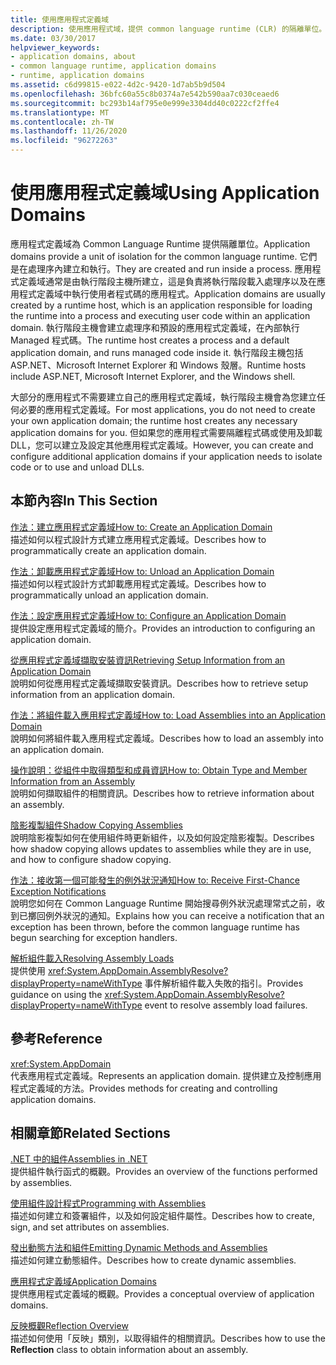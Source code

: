 ```yaml
---
title: 使用應用程式定義域
description: 使用應用程式域，提供 common language runtime (CLR) 的隔離單位。 應用程式域會在進程內建立和執行。
ms.date: 03/30/2017
helpviewer_keywords:
- application domains, about
- common language runtime, application domains
- runtime, application domains
ms.assetid: c6d99815-e022-4d2c-9420-1d7ab5b9d504
ms.openlocfilehash: 36bfc60a55c8b0374a7e542b590aa7c030ceaed6
ms.sourcegitcommit: bc293b14af795e0e999e3304dd40c0222cf2ffe4
ms.translationtype: MT
ms.contentlocale: zh-TW
ms.lasthandoff: 11/26/2020
ms.locfileid: "96272263"
---
```

# <a name="using-application-domains"></a><span data-ttu-id="d37bb-104">使用應用程式定義域</span><span class="sxs-lookup"><span data-stu-id="d37bb-104">Using Application Domains</span></span>

<span data-ttu-id="d37bb-105">應用程式定義域為 Common Language Runtime 提供隔離單位。</span><span class="sxs-lookup"><span data-stu-id="d37bb-105">Application domains provide a unit of isolation for the common language runtime.</span></span> <span data-ttu-id="d37bb-106">它們是在處理序內建立和執行。</span><span class="sxs-lookup"><span data-stu-id="d37bb-106">They are created and run inside a process.</span></span> <span data-ttu-id="d37bb-107">應用程式定義域通常是由執行階段主機所建立，這是負責將執行階段載入處理序以及在應用程式定義域中執行使用者程式碼的應用程式。</span><span class="sxs-lookup"><span data-stu-id="d37bb-107">Application domains are usually created by a runtime host, which is an application responsible for loading the runtime into a process and executing user code within an application domain.</span></span> <span data-ttu-id="d37bb-108">執行階段主機會建立處理序和預設的應用程式定義域，在內部執行 Managed 程式碼。</span><span class="sxs-lookup"><span data-stu-id="d37bb-108">The runtime host creates a process and a default application domain, and runs managed code inside it.</span></span> <span data-ttu-id="d37bb-109">執行階段主機包括 ASP.NET、Microsoft Internet Explorer 和 Windows 殼層。</span><span class="sxs-lookup"><span data-stu-id="d37bb-109">Runtime hosts include ASP.NET, Microsoft Internet Explorer, and the Windows shell.</span></span>  
  
<span data-ttu-id="d37bb-110">大部分的應用程式不需要建立自己的應用程式定義域，執行階段主機會為您建立任何必要的應用程式定義域。</span><span class="sxs-lookup"><span data-stu-id="d37bb-110">For most applications, you do not need to create your own application domain; the runtime host creates any necessary application domains for you.</span></span> <span data-ttu-id="d37bb-111">但如果您的應用程式需要隔離程式碼或使用及卸載 DLL，您可以建立及設定其他應用程式定義域。</span><span class="sxs-lookup"><span data-stu-id="d37bb-111">However, you can create and configure additional application domains if your application needs to isolate code or to use and unload DLLs.</span></span>  
  
## <a name="in-this-section"></a><span data-ttu-id="d37bb-112">本節內容</span><span class="sxs-lookup"><span data-stu-id="d37bb-112">In This Section</span></span>  

[<span data-ttu-id="d37bb-113">作法：建立應用程式定義域</span><span class="sxs-lookup"><span data-stu-id="d37bb-113">How to: Create an Application Domain</span></span>](how-to-create-an-application-domain.md)  
<span data-ttu-id="d37bb-114">描述如何以程式設計方式建立應用程式定義域。</span><span class="sxs-lookup"><span data-stu-id="d37bb-114">Describes how to programmatically create an application domain.</span></span>  
  
[<span data-ttu-id="d37bb-115">作法：卸載應用程式定義域</span><span class="sxs-lookup"><span data-stu-id="d37bb-115">How to: Unload an Application Domain</span></span>](how-to-unload-an-application-domain.md)  
<span data-ttu-id="d37bb-116">描述如何以程式設計方式卸載應用程式定義域。</span><span class="sxs-lookup"><span data-stu-id="d37bb-116">Describes how to programmatically unload an application domain.</span></span>  
  
[<span data-ttu-id="d37bb-117">作法：設定應用程式定義域</span><span class="sxs-lookup"><span data-stu-id="d37bb-117">How to: Configure an Application Domain</span></span>](how-to-configure-an-application-domain.md)  
<span data-ttu-id="d37bb-118">提供設定應用程式定義域的簡介。</span><span class="sxs-lookup"><span data-stu-id="d37bb-118">Provides an introduction to configuring an application domain.</span></span>  
  
[<span data-ttu-id="d37bb-119">從應用程式定義域擷取安裝資訊</span><span class="sxs-lookup"><span data-stu-id="d37bb-119">Retrieving Setup Information from an Application Domain</span></span>](retrieve-setup-information.md)  
<span data-ttu-id="d37bb-120">說明如何從應用程式定義域擷取安裝資訊。</span><span class="sxs-lookup"><span data-stu-id="d37bb-120">Describes how to retrieve setup information from an application domain.</span></span>  
  
[<span data-ttu-id="d37bb-121">作法：將組件載入應用程式定義域</span><span class="sxs-lookup"><span data-stu-id="d37bb-121">How to: Load Assemblies into an Application Domain</span></span>](how-to-load-assemblies-into-an-application-domain.md)  
<span data-ttu-id="d37bb-122">說明如何將組件載入應用程式定義域。</span><span class="sxs-lookup"><span data-stu-id="d37bb-122">Describes how to load an assembly into an application domain.</span></span>  
  
[<span data-ttu-id="d37bb-123">操作說明：從組件中取得類型和成員資訊</span><span class="sxs-lookup"><span data-stu-id="d37bb-123">How to: Obtain Type and Member Information from an Assembly</span></span>](../reflection-and-codedom/get-type-member-information.md)  
<span data-ttu-id="d37bb-124">說明如何擷取組件的相關資訊。</span><span class="sxs-lookup"><span data-stu-id="d37bb-124">Describes how to retrieve information about an assembly.</span></span>  
  
[<span data-ttu-id="d37bb-125">陰影複製組件</span><span class="sxs-lookup"><span data-stu-id="d37bb-125">Shadow Copying Assemblies</span></span>](shadow-copy-assemblies.md)  
<span data-ttu-id="d37bb-126">說明陰影複製如何在使用組件時更新組件，以及如何設定陰影複製。</span><span class="sxs-lookup"><span data-stu-id="d37bb-126">Describes how shadow copying allows updates to assemblies while they are in use, and how to configure shadow copying.</span></span>  
  
[<span data-ttu-id="d37bb-127">作法：接收第一個可能發生的例外狀況通知</span><span class="sxs-lookup"><span data-stu-id="d37bb-127">How to: Receive First-Chance Exception Notifications</span></span>](how-to-receive-first-chance-exception-notifications.md)  
<span data-ttu-id="d37bb-128">說明您如何在 Common Language Runtime 開始搜尋例外狀況處理常式之前，收到已擲回例外狀況的通知。</span><span class="sxs-lookup"><span data-stu-id="d37bb-128">Explains how you can receive a notification that an exception has been thrown, before the common language runtime has begun searching for exception handlers.</span></span>  
  
[<span data-ttu-id="d37bb-129">解析組件載入</span><span class="sxs-lookup"><span data-stu-id="d37bb-129">Resolving Assembly Loads</span></span>](../../standard/assembly/resolve-loads.md)  
<span data-ttu-id="d37bb-130">提供使用 <xref:System.AppDomain.AssemblyResolve?displayProperty=nameWithType> 事件解析組件載入失敗的指引。</span><span class="sxs-lookup"><span data-stu-id="d37bb-130">Provides guidance on using the <xref:System.AppDomain.AssemblyResolve?displayProperty=nameWithType> event to resolve assembly load failures.</span></span>  
  
## <a name="reference"></a><span data-ttu-id="d37bb-131">參考</span><span class="sxs-lookup"><span data-stu-id="d37bb-131">Reference</span></span>  

<xref:System.AppDomain>  
<span data-ttu-id="d37bb-132">代表應用程式定義域。</span><span class="sxs-lookup"><span data-stu-id="d37bb-132">Represents an application domain.</span></span> <span data-ttu-id="d37bb-133">提供建立及控制應用程式定義域的方法。</span><span class="sxs-lookup"><span data-stu-id="d37bb-133">Provides methods for creating and controlling application domains.</span></span>  
  
## <a name="related-sections"></a><span data-ttu-id="d37bb-134">相關章節</span><span class="sxs-lookup"><span data-stu-id="d37bb-134">Related Sections</span></span>  

[<span data-ttu-id="d37bb-135">.NET 中的組件</span><span class="sxs-lookup"><span data-stu-id="d37bb-135">Assemblies in .NET</span></span>](../../standard/assembly/index.md)  
<span data-ttu-id="d37bb-136">提供組件執行函式的概觀。</span><span class="sxs-lookup"><span data-stu-id="d37bb-136">Provides an overview of the functions performed by assemblies.</span></span>  
  
[<span data-ttu-id="d37bb-137">使用組件設計程式</span><span class="sxs-lookup"><span data-stu-id="d37bb-137">Programming with Assemblies</span></span>](../../standard/assembly/index.md)  
<span data-ttu-id="d37bb-138">描述如何建立和簽署組件，以及如何設定組件屬性。</span><span class="sxs-lookup"><span data-stu-id="d37bb-138">Describes how to create, sign, and set attributes on assemblies.</span></span>  
  
[<span data-ttu-id="d37bb-139">發出動態方法和組件</span><span class="sxs-lookup"><span data-stu-id="d37bb-139">Emitting Dynamic Methods and Assemblies</span></span>](../reflection-and-codedom/emitting-dynamic-methods-and-assemblies.md)  
<span data-ttu-id="d37bb-140">描述如何建立動態組件。</span><span class="sxs-lookup"><span data-stu-id="d37bb-140">Describes how to create dynamic assemblies.</span></span>  
  
[<span data-ttu-id="d37bb-141">應用程式定義域</span><span class="sxs-lookup"><span data-stu-id="d37bb-141">Application Domains</span></span>](application-domains.md)  
<span data-ttu-id="d37bb-142">提供應用程式定義域的概觀。</span><span class="sxs-lookup"><span data-stu-id="d37bb-142">Provides a conceptual overview of application domains.</span></span>  
  
[<span data-ttu-id="d37bb-143">反映概觀</span><span class="sxs-lookup"><span data-stu-id="d37bb-143">Reflection Overview</span></span>](../reflection-and-codedom/reflection.md)  
<span data-ttu-id="d37bb-144">描述如何使用「反映」類別，以取得組件的相關資訊。</span><span class="sxs-lookup"><span data-stu-id="d37bb-144">Describes how to use the **Reflection** class to obtain information about an assembly.</span></span>
